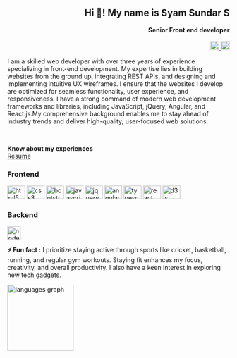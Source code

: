 <div align="right">

  <h2>Hi 👋! My name is Syam Sundar S</h2>
  <b> Senior Front end developer</b>
  <br> <br>

  <a href="syamsundardeveloper98@gmail.com" target="_blank">
    <img
      src="https://img.shields.io/static/v1?message=Gmail&logo=gmail&label=&color=D14836&logoColor=white&labelColor=&style=flat"
      height="20" alt="gmail logo" />
  </a>
  <a href="https://x.com/syam_sundar_ss" target="_blank">
    <img
      src="https://img.shields.io/static/v1?message=Twitter&logo=twitter&label=&color=1DA1F2&logoColor=white&labelColor=&style=flat"
      height="20" alt="twitter logo" />
  </a>

</div>

<div>

  <p align="left">I am a skilled web developer with over three years of experience specializing in front-end
    development. My expertise lies in building websites from the ground up, integrating REST APIs, and designing and
    implementing intuitive UX wireframes. I ensure that the websites I develop are optimized for seamless
    functionality,
    user experience, and responsiveness. I have a strong command of modern web development frameworks and libraries,
    including JavaScript, jQuery, Angular, and React.js.My comprehensive background enables me to stay ahead of
    industry
    trends and deliver high-quality, user-focused web solutions.</p>

  <br>

  <p align="left">
    <b> Know about my experiences</b> <br>
    <a href="https://github.com/syamswan/portfolio/blob/master/docs/resume.pdf"> Resume </a> 
  </p>

</div>

<div align="left">

  <h3> Frontend </h3>

  <img src="https://cdn.jsdelivr.net/gh/devicons/devicon/icons/html5/html5-original.svg" height="30" width="40"
    alt="html5 logo" />
  <img src="https://cdn.jsdelivr.net/gh/devicons/devicon/icons/css3/css3-original.svg" height="30" width="40"
    alt="css3 logo" />
  <img src="https://cdn.jsdelivr.net/gh/devicons/devicon/icons/bootstrap/bootstrap-original.svg" height="30" width="40"
    alt="bootstrap logo" />
  <img src="https://cdn.jsdelivr.net/gh/devicons/devicon/icons/javascript/javascript-original.svg" height="30"
    width="40" alt="javascript logo" />
  <img src="https://cdn.jsdelivr.net/gh/devicons/devicon/icons/jquery/jquery-original.svg" height="30" width="40"
    alt="jquery logo" />
  <img src="https://cdn.jsdelivr.net/gh/devicons/devicon/icons/angularjs/angularjs-original.svg" height="30" width="40"
    alt="angularjs logo" />
  <img src="https://cdn.jsdelivr.net/gh/devicons/devicon/icons/typescript/typescript-original.svg" height="30"
    width="40" alt="typescript logo" />
  <img src="https://cdn.jsdelivr.net/gh/devicons/devicon/icons/react/react-original.svg" height="30" width="40"
    alt="react logo" />
  <img src="https://cdn.jsdelivr.net/gh/devicons/devicon/icons/d3js/d3js-original.svg" height="30" width="40"
    alt="d3js logo" />


  <h3> Backend </h3>

  <img src="https://cdn.jsdelivr.net/gh/devicons/devicon/icons/nodejs/nodejs-original.svg" height="30"
    alt="nodejs logo" />
  </p>

</div>

<p><b> ⚡ Fun fact :</b> I prioritize staying active through sports like cricket, basketball, running, and regular gym
  workouts. Staying fit enhances my focus, creativity, and overall productivity. I also have a keen interest in
  exploring new tech gadgets.</p>

<!-- <img align="left"
  src="https://github-readme-stats.vercel.app/api?username=syamswan&hide_title=false&hide_rank=false&show_icons=true&include_all_commits=true&count_private=true&disable_animations=false&theme=dracula&locale=en&hide_border=false"
  height="150" alt="stats graph" /> <br> -->
<img align="left"
  src="https://github-readme-stats.vercel.app/api/top-langs?username=syamswan&locale=en&hide_title=false&layout=compact&card_width=320&langs_count=5&theme=dracula&hide_border=false"
  height="150" alt="languages graph" />

<!-- <img align="right" style="height: 20px; width: auto;"
  src="https://visitor-badge.laobi.icu/badge?page_id=syamswan.syamswan&" /> -->
